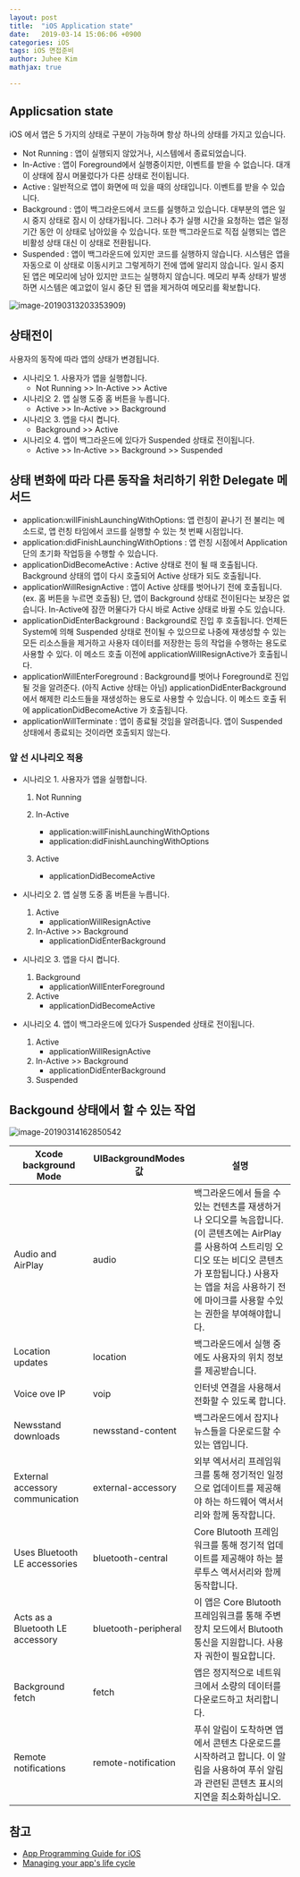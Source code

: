 ```yaml
---
layout: post
title:  "iOS Application state"
date:   2019-03-14 15:06:06 +0900
categories: iOS
tags: iOS 면접준비
author: Juhee Kim
mathjax: true

---
```


## Applicsation state

iOS 에서 앱은 5 가지의 상태로 구분이 가능하며 항상 하나의 상태를 가지고 있습니다.

* Not Running :  앱이 실행되지 않았거나, 시스템에서 종료되었습니다.
* In-Active : 앱이 Foreground에서 실행중이지만, 이벤트를 받을 수 없습니다. 대개 이 상태에 잠시 머물렀다가 다른 상태로 전이됩니다.
* Active : 일반적으로 앱이 화면에 떠 있을 때의 상태입니다. 이벤트를 받을 수 있습니다.
* Background : 앱이 백그라운드에서 코드를 실행하고 있습니다. 대부분의 앱은 일시 중지 상태로 잠시 이 상태가됩니다. 그러나 추가 실행 시간을 요청하는 앱은 일정 기간 동안 이 상태로 남아있을 수 있습니다. 또한 백그라운드로 직접 실행되는 앱은 비활성 상태 대신 이 상태로 전환됩니다. 
* Suspended : 앱이 백그라운드에 있지만 코드를 실행하지 않습니다. 시스템은 앱을 자동으로 이 상태로 이동시키고 그렇게하기 전에 앱에 알리지 않습니다. 일시 중지 된 앱은 메모리에 남아 있지만 코드는 실행하지 않습니다. 메모리 부족 상태가 발생하면 시스템은 예고없이 일시 중단 된 앱을 제거하여 메모리를 확보합니다.

![image-20190313203353909](https://docs-assets.developer.apple.com/published/f5ae1a0785/00b28327-17dc-4f0c-866f-29f854edfce3.png))

## 상태전이

 사용자의 동작에 따라 앱의 상태가 변경됩니다.

* 시나리오 1. 사용자가 앱을 실행합니다.
  * Not Running >> In-Active >> Active
* 시나리오 2. 앱 실행 도중 홈 버튼을 누릅니다.
  * Active >> In-Active >> Background
* 시나리오 3. 앱을 다시 켭니다.
  * Background >> Active
* 시나리오 4. 앱이 백그라운드에 있다가 Suspended 상태로 전이됩니다.
  * Active >> In-Active >> Background >> Suspended

## 상태 변화에 따라 다른 동작을 처리하기 위한 Delegate 메서드

*  application:willFinishLaunchingWithOptions: 앱 런칭이 끝나기 전 불리는 메소드로, 앱 런칭 타임에서 코드를 실행할 수 있는 첫 번째 시점입니다. 
* application:didFinishLaunchingWithOptions : 앱 런칭 시점에서 Application 단의 초기화 작업등을 수행할 수 있습니다.
* applicationDidBecomeActive : Active 상태로 전이 될 때 호출됩니다. Background 상태의 앱이 다시 호출되어 Active 상태가 되도 호출됩니다.
* applicationWillResignActive : 앱이 Active 상태를 벗어나기 전에 호출됩니다. (ex. 홈 버튼을 누르면 호출됨) 단, 앱이 Background 상태로 전이된다는 보장은 없습니다. In-Active에 잠깐 머물다가 다시 바로 Active 상태로 바뀔 수도 있습니다.
* applicationDidEnterBackground : Background로 진입 후 호출됩니다. 언제든 System에 의해 Suspended 상태로 전이될 수 있으므로 나중에 재생성할 수 있는 모든 리소스들을 제거하고 사용자 데이터를 저장한는 등의 작업을 수행하는 용도로 사용할 수 있다. 이 메소드 호출 이전에 applicationWillResignActive가 호출됩니다.
* applicationWillEnterForeground : Background를 벗어나 Foreground로 진입될 것을 알려준다. (아직 Active 상태는 아님) applicationDidEnterBackground 에서 해제한 리소드들을 재생성하는 용도로 사용할 수 있습니다. 이 메소드 호출 뒤에 applicationDidBecomeActive 가 호출됩니다.
* applicationWillTerminate : 앱이 종료될 것임을 알려줍니다. 앱이 Suspended  상태에서 종료되는 것이라면 호출되지 않는다.

### 앞 선 시나리오 적용

- 시나리오 1. 사용자가 앱을 실행합니다.

  1. Not Running 
  2. In-Active 
     * application:willFinishLaunchingWithOptions
     * application:didFinishLaunchingWithOptions

  3. Active
     * applicationDidBecomeActive 

- 시나리오 2. 앱 실행 도중 홈 버튼을 누릅니다.

  1. Active
     * applicationWillResignActive
  2. In-Active >> Background
     - applicationDidEnterBackground 

- 시나리오 3. 앱을 다시 켭니다.

  1. Background
     - applicationWillEnterForeground
  2. Active
     - applicationDidBecomeActive 

- 시나리오 4. 앱이 백그라운드에 있다가 Suspended 상태로 전이됩니다. 

  1. Active
     * applicationWillResignActive
  2. In-Active >> Background
     * applicationDidEnterBackground
  3. Suspended 

## Backgound 상태에서 할 수 있는 작업

![image-20190314162850542](/Users/juhee/Project/Blog/images/image-20190314162850542.png)

| Xcode background Mode            | UIBackgroundModes 값 | 설명                                                         |
| -------------------------------- | -------------------- | ------------------------------------------------------------ |
| Audio and AirPlay                | audio                | 백그라운드에서 들을 수 있는 컨텐츠를 재생하거나 오디오를 녹음합니다. (이 콘텐츠에는 AirPlay를 사용하여 스트리밍 오디오 또는 비디오 콘텐츠가 포함됩니다.) 사용자는 앱을 처음 사용하기 전에 마이크를 사용할 수있는 권한을 부여해야합니다. |
| Location updates                 | location             | 백그라운드에서 실행 중에도 사용자의 위치 정보를 제공받습니다. |
| Voice ove IP                     | voip                 | 인터넷 연결을 사용해서 전화할 수 있도록 합니다.              |
| Newsstand downloads              | newsstand-content    | 백그라운드에서 잡지나 뉴스들을 다운로드할 수 있는 앱입니다.  |
| External accessory communication | external-accessory   | 외부 엑서서리 프레임워크를 통해 정기적인 일정으로 업데이트를 제공해야 하는 하드웨어 액서서리와 함께 동작합니다. |
| Uses Bluetooth LE accessories    | bluetooth-central    | Core Blutooth 프레임워크를 통해 정기적 업데이트를 제공해야 하는 블루투스 액서서리와 함께 동작합니다. |
| Acts as a Bluetooth LE accessory | bluetooth-peripheral | 이 앱은 Core Blutooth 프레임워크를 통해 주변 장치 모드에서 Blutooth 통신을 지원합니다. 사용자 궈한이 필요합니다. |
| Background fetch                 | fetch                | 앱은 정지적으로 네트워크에서 소량의 데이터를 다운로드하고 처리합니다. |
| Remote notifications             | remote-notification  | 푸쉬 알림이 도착하면 앱에서 콘텐츠 다운로드를 시작하려고 합니다. 이 알림을 사용하여 푸쉬 알림과 관련된 콘텐츠 표시의 지연을 최소화하십니오. |



## 참고

* [App Programming Guide for iOS](https://developer.apple.com/library/archive/documentation/iPhone/Conceptual/iPhoneOSProgrammingGuide/TheAppLifeCycle/TheAppLifeCycle.html)
* [Managing your app's life cycle](https://developer.apple.com/documentation/uikit/core_app/managing_your_app_s_life_cycle)